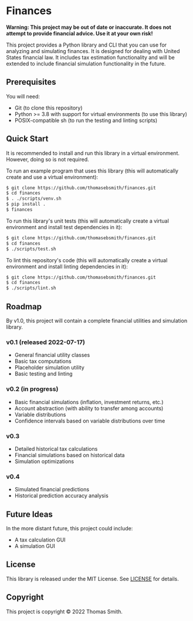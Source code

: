 # Finances
**Warning: This project may be out of date or inaccurate. It does not attempt
to provide financial advice. Use it at your own risk!**

This project provides a Python library and CLI that you can use for analyzing
and simulating finances. It is designed for dealing with United States financial
law. It includes tax estimation functionality and will be extended to include
financial simulation functionality in the future.

## Prerequisites
You will need:
- Git (to clone this repository)
- Python >= 3.8 with support for virtual environments (to use this library)
- POSIX-compatible sh (to run the testing and linting scripts)

## Quick Start
It is recommended to install and run this library in a virtual environment.
However, doing so is not required.

To run an example program that uses this library (this will automatically
create and use a virtual environment):
```sh
$ git clone https://github.com/thomasebsmith/finances.git
$ cd finances
$ . ./scripts/venv.sh
$ pip install .
$ finances
```

To run this library's unit tests (this will automatically create a virtual
environment and install test dependencies in it):
```sh
$ git clone https://github.com/thomasebsmith/finances.git
$ cd finances
$ ./scripts/test.sh
```

To lint this repository's code (this will automatically create a virtual
environment and install linting dependencies in it):
```sh
$ git clone https://github.com/thomasebsmith/finances.git
$ cd finances
$ ./scripts/lint.sh
```

## Roadmap
By v1.0, this project will contain a complete financial utilities and
simulation library.

### v0.1 (released 2022-07-17)
- General financial utility classes
- Basic tax computations
- Placeholder simulation utility
- Basic testing and linting

### v0.2 (in progress)
- Basic financial simulations (inflation, investment returns, etc.)
- Account abstraction (with ability to transfer among accounts)
- Variable distributions
- Confidence intervals based on variable distributions over time

### v0.3
- Detailed historical tax calculations
- Financial simulations based on historical data
- Simulation optimizations

### v0.4
- Simulated financial predictions
- Historical prediction accuracy analysis

## Future Ideas
In the more distant future, this project could include:
- A tax calculation GUI
- A simulation GUI

## License
This library is released under the MIT License. See [LICENSE](./LICENSE) for
details.

## Copyright
This project is copyright © 2022 Thomas Smith.
